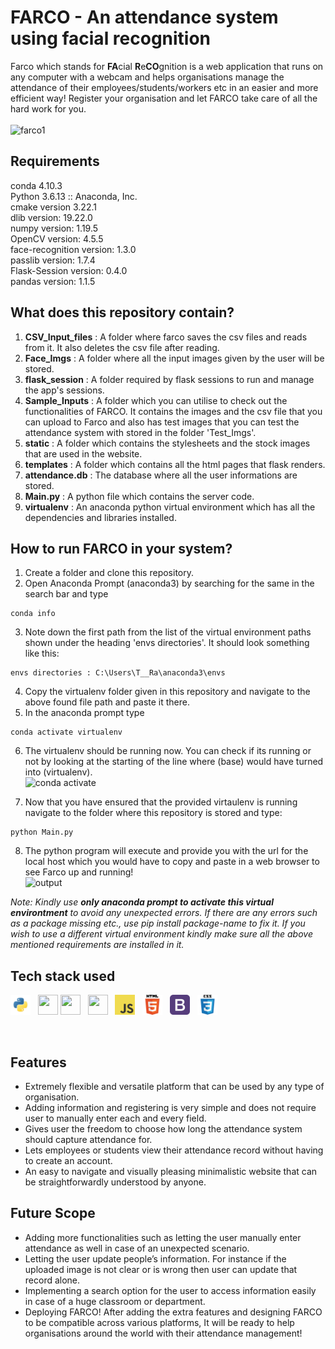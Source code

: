 # FARCO - An attendance system using facial recognition

Farco which stands for **FA**cial **R**e**CO**gnition is a web application that runs on any computer with a webcam and helps organisations manage the attendance of their employees/students/workers etc in an easier and more efficient way! Register your organisation and let FARCO take care of all the hard work for you.<br/><br/>
![farco1](https://user-images.githubusercontent.com/88109466/170859242-3ccc6f0b-5363-46e4-a5f8-2863cd5f3c15.png)

## Requirements
conda 4.10.3<br/>
Python 3.6.13 :: Anaconda, Inc.<br/>
cmake version 3.22.1<br/>
dlib version: 19.22.0<br/>
numpy version: 1.19.5<br/>
OpenCV version: 4.5.5<br/>
face-recognition version: 1.3.0<br/>
passlib version: 1.7.4<br/>
Flask-Session version: 0.4.0<br/>
pandas version: 1.1.5<br/>

## What does this repository contain?

1. **CSV_Input_files** : A folder where farco saves the csv files and reads from it. It also deletes the csv file after reading.
2. **Face_Imgs** : A folder where all the input images given by the user will be stored.
3. **flask_session** : A folder required by flask sessions to run and manage the app's sessions.
4. **Sample_Inputs** : A folder which you can utilise to check out the functionalities of FARCO. It contains the images and the csv file that you can upload to Farco and also has test images that you can test the attendance system with stored in the folder 'Test_Imgs'.
5. **static** : A folder which contains the stylesheets and the stock images that are used in the website.
6. **templates** : A folder which contains all the html pages that flask renders.
7. **attendance.db** : The database where all the user informations are stored.
8. **Main.py** : A python file which contains the server code.
9. **virtualenv** : An anaconda python virtual environment which has all the dependencies and libraries installed.

## How to run FARCO in your system?

1. Create a folder and clone this repository.
2. Open Anaconda Prompt (anaconda3) by searching for the same in the search bar and type
```bash1
conda info
```
3. Note down the first path from the list of the virtual environment paths shown under the heading 'envs directories'. It should look something like this:
```bash1
envs directories : C:\Users\T__Ra\anaconda3\envs
```
4. Copy the virtualenv folder given in this repository and navigate to the above found file path and paste it there.
5. In the anaconda prompt type
```bash1
conda activate virtualenv
```
6. The virtualenv should be running now. You can check if its running or not by looking at the starting of the line where (base) would have turned into (virtualenv).<br/> 
![conda activate](https://user-images.githubusercontent.com/88109466/170859448-1e34c0ca-16f0-4ae3-ab33-9499477347ba.png)<br/>

7. Now that you have ensured that the provided virtaulenv is running navigate to the folder where this repository is stored and type:
```bash1
python Main.py
```
8. The python program will execute and provide you with the url for the local host which you would have to copy and paste in a web browser to see Farco up and running!<br/> 
![output](https://user-images.githubusercontent.com/88109466/170859486-1d7461d3-32a7-4b7a-b15f-d0bffc71d45c.png)<br/>

_Note: Kindly use **only anaconda prompt to activate this virtual environtment** to avoid any unexpected errors. If there are any errors such as a package missing etc., use pip install package-name to fix it. If you wish to use a different virtual environment kindly make sure all the above mentioned requirements are installed in it._
## Tech stack used
<p align="left">
<img height="32" width="32" src="https://raw.githubusercontent.com/github/explore/80688e429a7d4ef2fca1e82350fe8e3517d3494d/topics/python/python.png">&nbsp;&nbsp;
<img height="32" width="32" src="https://i.ibb.co/bzZKwJ8/sqlite.png"> <img height="32" width="32" src="https://instructobit.com/static/posts/111/ECHUS82IWZWS55YQOLWQD8PM1NKIM5WQLPNAXF1VF3P5526CDQ.jpg" >&nbsp;&nbsp; <img height="32" width="32" src="https://upload.wikimedia.org/wikipedia/commons/thumb/3/32/OpenCV_Logo_with_text_svg_version.svg/1200px-OpenCV_Logo_with_text_svg_version.svg.png" >&nbsp;&nbsp; <img height="32" width="32" src="https://raw.githubusercontent.com/github/explore/80688e429a7d4ef2fca1e82350fe8e3517d3494d/topics/javascript/javascript.png" >&nbsp;&nbsp; <img height="32" width="32" src="https://raw.githubusercontent.com/github/explore/80688e429a7d4ef2fca1e82350fe8e3517d3494d/topics/html/html.png" >&nbsp;&nbsp; <img height="32" width="32" src="https://raw.githubusercontent.com/github/explore/80688e429a7d4ef2fca1e82350fe8e3517d3494d/topics/bootstrap/bootstrap.png" >&nbsp;&nbsp; <img height="32" width="32" src="https://raw.githubusercontent.com/github/explore/80688e429a7d4ef2fca1e82350fe8e3517d3494d/topics/css/css.png" >
</p><br/>

## Features
- Extremely flexible and versatile platform that can be used by any type of organisation.
- Adding information and registering is very simple and does not require user to manually enter each and every field.
- Gives user the freedom to choose how long the attendance system should capture attendance for.
- Lets employees or students view their attendance record without having to create an account.
- An easy to navigate and visually pleasing minimalistic website that can be straightforwardly understood by anyone.

## Future Scope
- Adding more functionalities such as letting the user manually enter attendance as well in case of an unexpected scenario.
- Letting the user update people’s information. For instance if the uploaded image is not clear or is wrong then user can update that record alone.
- Implementing a search option for the user to access information easily in case of a huge classroom or department.
- Deploying FARCO! After adding the extra features and designing FARCO to be compatible across various platforms, It will be ready to help organisations around the world with their attendance management!
